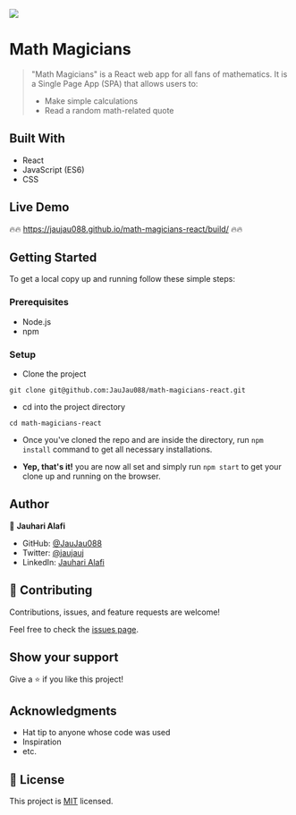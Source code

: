 ![](https://img.shields.io/badge/Microverse-blueviolet)

# Math Magicians

> "Math Magicians" is a React web app for all fans of mathematics. It is a Single Page App (SPA) that allows users to:
> - Make simple calculations
> - Read a random math-related quote

## Built With

- React
- JavaScript (ES6)
- CSS

## Live Demo

:fire::fire: https://jaujau088.github.io/math-magicians-react/build/ :fire::fire:

## Getting Started

To get a local copy up and running follow these simple steps:

### Prerequisites

- Node.js
- npm

### Setup

- Clone the project
```terminal
git clone git@github.com:JauJau088/math-magicians-react.git
```

- cd into the project directory
```terminal
cd math-magicians-react
```

- Once you've cloned the repo and are inside the directory, run `npm install` command to get all necessary installations.

- **Yep, that's it!** you are now all set and simply run `npm start` to get your clone up and running on the browser.

## Author

👤 **Jauhari Alafi**

- GitHub: [@JauJau088](https://github.com/JauJau088)
- Twitter: [@jaujauj](https://twitter.com/jaujauj)
- LinkedIn: [Jauhari Alafi](https://linkedin.com/in/jauhari-alafi/)

## 🤝 Contributing

Contributions, issues, and feature requests are welcome!

Feel free to check the [issues page](../../issues/).

## Show your support

Give a ⭐️ if you like this project!

## Acknowledgments

- Hat tip to anyone whose code was used
- Inspiration
- etc.

## 📝 License

This project is [MIT](./MIT.md) licensed.

